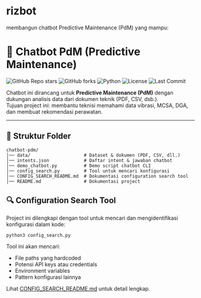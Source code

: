 # rizbot
membangun chatbot Predictive Maintenance (PdM) yang mampu:
# 🤖 Chatbot PdM (Predictive Maintenance)

![GitHub Repo stars](https://img.shields.io/github/stars/username/chatbot-pdm?style=social)
![GitHub forks](https://img.shields.io/github/forks/username/chatbot-pdm?style=social)
![Python](https://img.shields.io/badge/python-3.10%2B-blue)
![License](https://img.shields.io/github/license/username/chatbot-pdm)
![Last Commit](https://img.shields.io/github/last-commit/username/chatbot-pdm)

Chatbot ini dirancang untuk **Predictive Maintenance (PdM)** dengan dukungan analisis data dari dokumen teknik (PDF, CSV, dsb.).  
Tujuan project ini: membantu teknisi memahami data vibrasi, MCSA, DGA, dan membuat rekomendasi perawatan.

---

## 📂 Struktur Folder
```
chatbot-pdm/
│── data/                    # Dataset & dokumen (PDF, CSV, dll.)
│── intents.json             # Daftar intent & jawaban chatbot
│── demo_chatbot.py          # Demo script chatbot CLI
│── config_search.py         # Tool untuk mencari konfigurasi
│── CONFIG_SEARCH_README.md  # Dokumentasi configuration search tool
│── README.md                # Dokumentasi project
```

## 🔍 Configuration Search Tool

Project ini dilengkapi dengan tool untuk mencari dan mengidentifikasi konfigurasi dalam kode:

```bash
python3 config_search.py
```

Tool ini akan mencari:
- File paths yang hardcoded
- Potensi API keys atau credentials
- Environment variables
- Pattern konfigurasi lainnya

Lihat [CONFIG_SEARCH_README.md](CONFIG_SEARCH_README.md) untuk detail lengkap.


